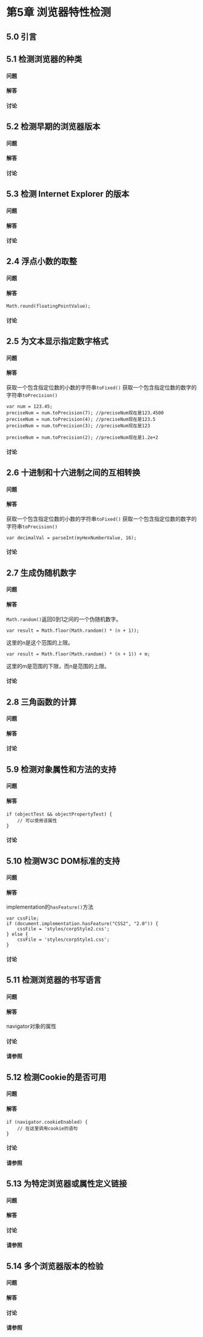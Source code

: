 # 第5章 浏览器特性检测 #

## 5.0 引言 ##

## 5.1 检测浏览器的种类 ##

#### 问题 ####

#### 解答 ####

#### 讨论 ####

## 5.2 检测早期的浏览器版本 ##

#### 问题 ####

#### 解答 ####

#### 讨论 ####

## 5.3 检测 Internet Explorer 的版本 ##

#### 问题 ####

#### 解答 ####

#### 讨论 ####

## 2.4 浮点小数的取整 ##

#### 问题 ####

#### 解答 ####

	Math.round(floatingPointValue);

#### 讨论 ####

## 2.5 为文本显示指定数字格式 ##

#### 问题 ####

#### 解答 ####
获取一个包含指定位数的小数的字符串`toFixed()`
获取一个包含指定位数的数字的字符串`toPrecision()`

	var num = 123.45;
	preciseNum = num.toPrecision(7); //preciseNum现在是123.4500
	preciseNum = num.toPrecision(4); //preciseNum现在是123.5
	preciseNum = num.toPrecision(3); //preciseNum现在是123

	preciseNum = num.toPrecision(2); //preciseNum现在是1.2e+2

#### 讨论 ####


## 2.6 十进制和十六进制之间的互相转换 ##

#### 问题 ####

#### 解答 ####
获取一个包含指定位数的小数的字符串`toFixed()`
获取一个包含指定位数的数字的字符串`toPrecision()`

	var decimalVal = parseInt(myHexNumberValue, 16);

#### 讨论 ####

## 2.7 生成伪随机数字 ##

#### 问题 ####

#### 解答 ####
`Math.random()`返回0到1之间的一个伪随机数字。

	var result = Math.floor(Math.random() * (n + 1));
这里的n是这个范围的上限。

	var result = Math.floor(Math.random() * (n + 1)) + m;
这里的m是范围的下限，而n是范围的上限。


#### 讨论 ####

## 2.8 三角函数的计算 ##
#### 问题 ####

#### 解答 ####

#### 讨论 ####
	
## 5.9 检测对象属性和方法的支持 ##

#### 问题 ####

#### 解答 ####

	if (objectTest && objectPropertyTest) {
		// 可以使用该属性
	}
#### 讨论 ####

## 5.10 检测W3C DOM标准的支持 ##
#### 问题 ####

#### 解答 ####
implementation的`hasFeature()`方法

	var cssFile;
	if (document.implementation.hasFeature("CSS2", "2.0")) {
		cssFile = 'styles/corpStyle2.css';
	} else {
		cssFile = 'styles/corpStyle1.css';
	}
#### 讨论 ####

## 5.11 检测浏览器的书写语言 ##
#### 问题 ####

#### 解答 ####
navigator对象的属性
#### 讨论 ####

#### 请参照 ####

## 5.12 检测Cookie的是否可用 ##
#### 问题 ####

#### 解答 ####
	
	if (navigator.cookieEnabled) {
		// 在这里调用cookie的语句
	}
#### 讨论 ####

#### 请参照 ####

## 5.13 为特定浏览器或属性定义链接 ##
#### 问题 ####

#### 解答 ####
	

#### 讨论 ####

#### 请参照 ####

## 5.14 多个浏览器版本的检验 ##
#### 问题 ####

#### 解答 ####
	

#### 讨论 ####

#### 请参照 ####